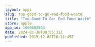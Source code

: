```yaml
---
layout: apps
slug: too-good-to-go-end-food-waste
title: "Too Good To Go: End Food Waste"
store: apple
app_id: 1060683933
date: 2024-01-30T08:55:31Z
published: 2015-12-08T16:11:45Z
---
```

